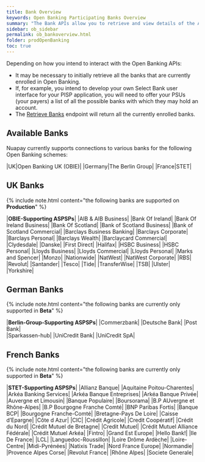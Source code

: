 ```yaml
---
title: Bank Overview
keywords: Open Banking Participating Banks Overview
summary: "The Bank APIs allow you to retrieve and view details of the ASPSPs currently enrolled in Open Banking"
sidebar: ob_sidebar
permalink: ob_bankoverview.html
folder: prodOpenBanking
toc: true
---
```


Depending on how you intend to interact with the Open Banking APIs:

* It may be necessary to initially retrieve all the banks that are currently enrolled in Open Banking.
* If, for example, you intend to develop your own Select Bank user interface for your PISP application, you will need to offer your PSUs (your payers) a list of all the possible banks with which they may hold an account. 
* The [Retrieve Banks](ob_getbank.html) endpoint will return all the currently enrolled banks.

## Available Banks

Nuapay currently supports connections to various banks for the following Open Banking schemes:

|UK|Open Banking UK (OBIE)|
|Germany|The Berlin Group|
|France|STET|

## UK Banks

{% include note.html content="the following banks are supported on **Production**" %}

|**OBIE-Supporting ASPSPs**|
|AIB & AIB Business|
|Bank Of Ireland| 
|Bank Of Ireland Business|
|Bank Of Scotland|
|Bank of Scotland Business|
|Bank of Scotland Commercial|
|Barclays Business Banking|
|Barclays Corporate|
|Barclays Personal|
|Barclays Wealth|
|Barclaycard Commercial|
|Clydesdale|
|Danske|
|First Direct|
|Halifax|
|HSBC Business|
|HSBC Personal|
|Lloyds Business|
|Lloyds Commercial|
|Lloyds Personal|
|Marks and Spencer|
|Monzo|
|Nationwide|
|NatWest|
|NatWest Corporate|
|RBS|
|Revolut|
|Santander|
|Tesco|
|Tide|
|TransferWise|
|TSB|
|Ulster|
|Yorkshire|

## German Banks

{% include note.html content="the following banks are currently only supported in **Beta**" %}

|**Berlin-Group-Supporting ASPSPs**| 
|Commerzbank|
|Deutsche Bank|
|Post Bank|  
|Sparkassen-hub|
|UniCredit Bank|
|UniCredit SpA|

## French Banks

{% include note.html content="the following banks are currently only supported in **Beta**" %}

|**STET-Supporting ASPSPs**|
|Allianz Banque|
|Aquitaine Poitou-Charentes|
|Arkéa Banking Services|
|Arkéa Banque Entreprises|
|Arkéa Banque Privée|
|Auvergne et Limousin|
|Banque Populaire|
|Boursorama|
|B.P AUvergne et Rhône-Alpes|
|B.P Bourgogne Franche Comté|
|BNP Paribas Fortis|
|Banque BCP|
|Bourgogne Franche-Comté|
|Bretagne-Pays De Loire|
|Caisse d’Epargne|
|Côte d Azur|
|CIC|
|Crédit Agricole|
|Credit Coopératif|
|Crédit du Nord|
|Crédit Mutuel de Bretagne|
|Credit Mutuel|
|Crédit Mutuel Alliance Fédérale|
|Crédit Mutuel Arkéa|
|Fintro|
|Grand Est Europe|
|Hello Bank!|
|Ile De France|
|LCL|
|Languedoc-Roussillon|
|Loire Drôme Ardèche|
|Loire-Centre|
|Midi-Pyrénées|
|Natixis Trade|
|Nord France Europe|
|Normandie|
|Provence Alpes Corse|
|Revolut France|
|Rhône Alpes|
|Societe Generale|
